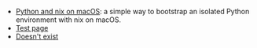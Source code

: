- [Python and nix on macOS](/nix-python): a simple way to bootstrap an isolated Python environment with nix on macOS.
- [Test page](/test)
- [Doesn't exist](/dne)
